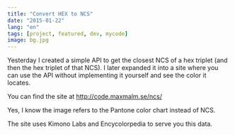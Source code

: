 ```yaml
---
title: "Convert HEX to NCS"
date: "2015-01-22"
lang: "en"
tags: [project, featured, dev, mycode]
image: bg.jpg
---
```


Yesterday I created a simple API to get the closest NCS of a hex triplet (and then the hex triplet of that NCS). I later expanded it into a site where you can use the API without implementing it yourself and see the color it locates.

You can find the site at http://code.maxmalm.se/ncs/

Yes, I know the image refers to the Pantone color chart instead of NCS.

The site uses Kimono Labs and Encycolorpedia to serve you this data.
